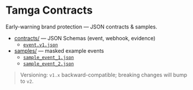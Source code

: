 # Tamga Contracts

Early-warning brand protection — JSON contracts & samples.

- [contracts/](contracts/) — JSON Schemas (event, webhook, evidence)
  - [`event.v1.json`](contracts/event.v1.json)
- [samples/](samples/) — masked example events
  - [`sample_event_1.json`](samples/sample_event_1.json)
  - [`sample_event_2.json`](samples/sample_event_2.json)

> Versioning: `v1.x` backward-compatible; breaking changes will bump to `v2`.
